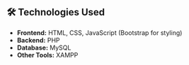 ## 🛠️ Technologies Used
- **Frontend:** HTML, CSS, JavaScript (Bootstrap for styling)
- **Backend:** PHP
- **Database:** MySQL 
- **Other Tools:** XAMPP
